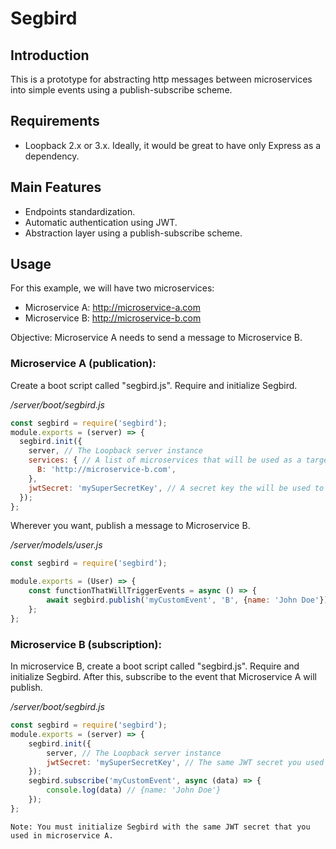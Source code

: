 # Segbird

## Introduction

This is a prototype for abstracting http messages between microservices
into simple events using a publish-subscribe scheme.

## Requirements
* Loopback 2.x or 3.x. Ideally, it would be
great to have only Express as a dependency.

## Main Features
* Endpoints standardization.
* Automatic authentication using JWT.
* Abstraction layer using a publish-subscribe scheme.

## Usage

For this example, we will have two microservices:
* Microservice A: http://microservice-a.com
* Microservice B: http://microservice-b.com

Objective: Microservice A needs to send a message to Microservice B.

### Microservice A (publication):

Create a boot script called "segbird.js". Require and initialize Segbird. 

*/server/boot/segbird.js*
```javascript
const segbird = require('segbird');
module.exports = (server) => {
  segbird.init({
    server, // The Loopback server instance
    services: { // A list of microservices that will be used as a target to publish messages
      B: 'http://microservice-b.com',
    },
    jwtSecret: 'mySuperSecretKey', // A secret key the will be used to sign JWT requests
  });
};
```

Wherever you want, publish a message to Microservice B.

*/server/models/user.js*
```javascript
const segbird = require('segbird');

module.exports = (User) => {
    const functionThatWillTriggerEvents = async () => {
        await segbird.publish('myCustomEvent', 'B', {name: 'John Doe'});
    };
};
```


### Microservice B (subscription):

In microservice B, create a boot script called "segbird.js". Require and initialize Segbird.
After this, subscribe to the event that Microservice A will publish.

*/server/boot/segbird.js*
```javascript
const segbird = require('segbird');
module.exports = (server) => {
    segbird.init({
        server, // The Loopback server instance
        jwtSecret: 'mySuperSecretKey', // The same JWT secret you used to initialize Segbird in Microservice A. It will be used to verify incoming requests.
    });
    segbird.subscribe('myCustomEvent', async (data) => {
        console.log(data) // {name: 'John Doe'}
    });
};
```

```Note: You must initialize Segbird with the same JWT secret that you used in microservice A.```


